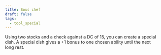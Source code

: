 ```yaml
---
title: Sous chef
draft: false
tags:
  - tool_special
---
```

Using two stocks and a check against a DC of 15, you can create a special dish. A special dish gives a +1 bonus to one chosen ability until the next long rest.